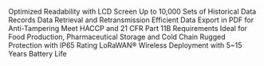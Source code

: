 Optimized Readability with LCD Screen
Up to 10,000 Sets of Historical Data Records
Data Retrieval and Retransmission
Efficient Data Export in PDF for Anti-Tampering
Meet HACCP and 21 CFR Part 11B Requirements
Ideal for Food Production, Pharmaceutical Storage and Cold Chain
Rugged Protection with IP65 Rating
LoRaWAN® Wireless Deployment with 5~15 Years Battery Life
